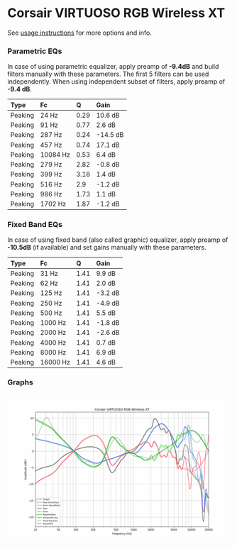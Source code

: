 # Corsair VIRTUOSO RGB Wireless XT
See [usage instructions](https://github.com/jaakkopasanen/AutoEq#usage) for more options and info.

### Parametric EQs
In case of using parametric equalizer, apply preamp of **-9.4dB** and build filters manually
with these parameters. The first 5 filters can be used independently.
When using independent subset of filters, apply preamp of **-9.4 dB**.

| Type    | Fc       |    Q | Gain     |
|:--------|:---------|:-----|:---------|
| Peaking | 24 Hz    | 0.29 | 10.6 dB  |
| Peaking | 91 Hz    | 0.77 | 2.6 dB   |
| Peaking | 287 Hz   | 0.24 | -14.5 dB |
| Peaking | 457 Hz   | 0.74 | 17.1 dB  |
| Peaking | 10084 Hz | 0.53 | 6.4 dB   |
| Peaking | 279 Hz   | 2.82 | -0.8 dB  |
| Peaking | 399 Hz   | 3.18 | 1.4 dB   |
| Peaking | 516 Hz   | 2.9  | -1.2 dB  |
| Peaking | 986 Hz   | 1.73 | 1.1 dB   |
| Peaking | 1702 Hz  | 1.87 | -1.2 dB  |

### Fixed Band EQs
In case of using fixed band (also called graphic) equalizer, apply preamp of **-10.5dB**
(if available) and set gains manually with these parameters.

| Type    | Fc       |    Q | Gain    |
|:--------|:---------|:-----|:--------|
| Peaking | 31 Hz    | 1.41 | 9.9 dB  |
| Peaking | 62 Hz    | 1.41 | 2.0 dB  |
| Peaking | 125 Hz   | 1.41 | -3.2 dB |
| Peaking | 250 Hz   | 1.41 | -4.9 dB |
| Peaking | 500 Hz   | 1.41 | 5.5 dB  |
| Peaking | 1000 Hz  | 1.41 | -1.8 dB |
| Peaking | 2000 Hz  | 1.41 | -2.6 dB |
| Peaking | 4000 Hz  | 1.41 | 0.7 dB  |
| Peaking | 8000 Hz  | 1.41 | 6.9 dB  |
| Peaking | 16000 Hz | 1.41 | 4.6 dB  |

### Graphs
![](./Corsair%20VIRTUOSO%20RGB%20Wireless%20XT.png)